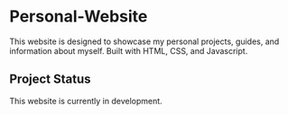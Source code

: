 # Personal-Website
This website is designed to showcase my personal projects, guides, and information about myself. Built with HTML, CSS, and Javascript.
## Project Status
This website is currently in development.